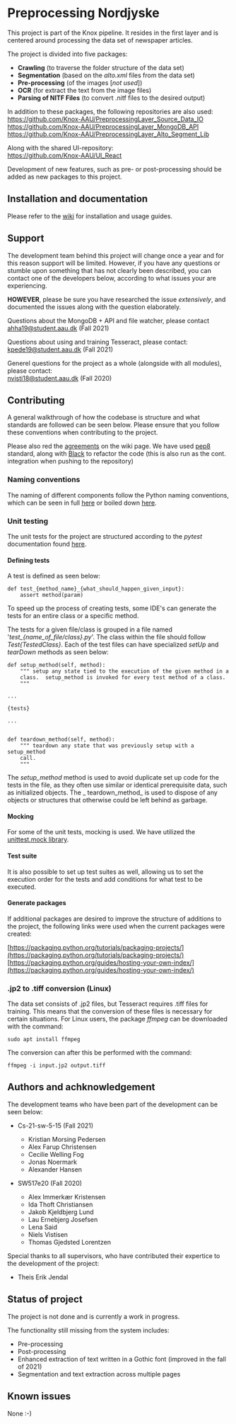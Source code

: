 # Preprocessing Nordjyske

This project is part of the Knox pipeline. It resides in the first layer and is centered around
processing the data set of newspaper articles.

The project is divided into five packages:

- **Crawling** (to traverse the folder structure of the data set)
- **Segmentation** (based on the _alto.xml_ files from the data set)
- **Pre-processing** (of the images [_not used_])
- **OCR** (for extract the text from the image files)
- **Parsing of NITF Files** (to convert .nitf files to the desired output)

In addition to these packages, the following repositories are also used: <br />
https://github.com/Knox-AAU/PreprocessingLayer_Source_Data_IO <br />
https://github.com/Knox-AAU/PreprocessingLayer_MongoDB_API <br />
https://github.com/Knox-AAU/PreprocessingLayer_Alto_Segment_Lib <br />

Along with the shared UI-repository: <br />
https://github.com/Knox-AAU/UI_React

Development of new features, such as pre- or post-processing should be added as new packages to this project.

## Installation and documentation
Please refer to the [wiki](https://wiki.knox.cs.aau.dk/Preprocessing/NordjyskeMedier) for installation and usage guides.

## Support

The development team behind this project will change once a year and for this reason support will be
limited. However, if you have any questions or stumble upon something that has not clearly been
described, you can contact one of the developers below, according to what issues your are experiencing.

**HOWEVER**, please be sure you have researched the issue *extensively*, and documented the issues along with the question elaborately.

Questions about the MongoDB + API and file watcher, please contact <br />
<ahha19@student.aau.dk>     (Fall 2021) <br />

Questions about using and training Tesseract, please contact: <br />
<kpede19@student.aau.dk>    (Fall 2021) <br/>

Generel questions for the project as a whole (alongside with all modules), please contact: <br />
<nvisti18@student.aau.dk>   (Fall 2020)

## Contributing

A general walkthrough of how the codebase is structure and what standards are followed can be seen
below. Please ensure that you follow these conventions when contributing to the project.

Please also red the [agreements](https://wiki.knox.cs.aau.dk/en/Agreements) on the wiki page.
We have used [pep8](https://www.python.org/dev/peps/pep-0008/) standard, along with [Black](https://pypi.org/project/black/) to refactor the code (this is also run as the cont. integration when pushing to the repository)

### Naming conventions

The naming of different components follow the Python naming conventions, which can be seen in
full [here](https://www.python.org/dev/peps/pep-0008/) or boiled
down [here](https://visualgit.readthedocs.io/en/latest/pages/naming_convention.html).

### Unit testing

The unit tests for the project are structured according to the _pytest_ documentation
found [here](https://docs.pytest.org/en/stable/contents.html#toc).

#### Defining tests

A test is defined as seen below:

	def test_{method_name}_{what_should_happen_given_input}:
		assert method(param)

To speed up the process of creating tests, some IDE's can generate the tests for an entire class or
a specific method.

The tests for a given file/class is grouped in a file named '_test\_{name\_of\_file/class}.py_'. The
class within the file should follow _Test{TestedClass}_. Each of the test files can have
specialized _setUp_ and _tearDown_ methods as seen below:

	def setup_method(self, method):
		""" setup any state tied to the execution of the given method in a
		class.  setup_method is invoked for every test method of a class.
		"""

	...

	{tests}

	...


	def teardown_method(self, method):
		""" teardown any state that was previously setup with a setup_method
		call.
		"""

The _setup\_method_ method is used to avoid duplicate set up code for the tests in the file, as they
often use similar or identical prerequisite data, such as initialized objects. The _
teardown\_method_ is used to dispose of any objects or structures that otherwise could be left
behind as garbage.

#### Mocking

For some of the unit tests, mocking is used. We have utilized
the [unittest.mock library](https://docs.python.org/3/library/unittest.mock.html).

#### Test suite

It is also possible to set up test suites as well, allowing us to set the execution order for the
tests and add conditions for what test to be executed.

#### Generate packages

If additional packages are desired to improve the structure of additions to the project, the
following links were used when the current packages were created:

[https://packaging.python.org/tutorials/packaging-projects/](https://packaging.python.org/tutorials/packaging-projects/)
[https://packaging.python.org/guides/hosting-your-own-index/](https://packaging.python.org/guides/hosting-your-own-index/)

### .jp2 to .tiff conversion (Linux)

The data set consists of .jp2 files, but Tesseract requires .tiff files for training. This means
that the conversion of these files is necessary for certain situations. For Linux users, the
package _ffmpeg_ can be downloaded with the command:

```
sudo apt install ffmpeg
```

The conversion can after this be performed with the command:

```
ffmpeg -i input.jp2 output.tiff

```

## Authors and achknowledgement
The development teams who have been part of the development can be seen below:

- Cs-21-sw-5-15 (Fall 2021)
    - Kristian Morsing Pedersen
    - Alex Farup Christensen
    - Cecilie Welling Fog
    - Jonas Noermark
    - Alexander Hansen

- SW517e20 (Fall 2020)
    - Alex Immerkær Kristensen
    - Ida Thoft Christiansen
    - Jakob Kjeldbjerg Lund
    - Lau Ernebjerg Josefsen
    - Lena Said
    - Niels Vistisen
    - Thomas Gjedsted Lorentzen

Special thanks to all supervisors, who have contributed their expertice to the development of the
project:

- Theis Erik Jendal

## Status of project
The project is not done and is currently a work in progress.

The functionality still missing from the system includes:

- Pre-processing
- Post-processing
- Enhanced extraction of text written in a Gothic font (improved in the fall of 2021)
- Segmentation and text extraction across multiple pages

## Known issues
None :-)
